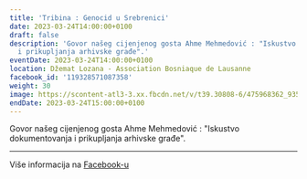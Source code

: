 ```yaml
---
title: 'Tribina : Genocid u Srebrenici'
date: 2023-03-24T14:00:00+0100
draft: false
description: 'Govor našeg cijenjenog gosta Ahme Mehmedović : "Iskustvo dokumentovanja
  i prikupljanja arhivske građe".'
eventDate: 2023-03-24T14:00:00+0100
location: Džemat Lozana - Association Bosniaque de Lausanne
facebook_id: '119328571087358'
weight: 30
image: https://scontent-atl3-3.xx.fbcdn.net/v/t39.30808-6/475968362_935496025377664_1254503329331924344_n.jpg?_nc_cat=109&ccb=1-7&_nc_sid=9e60e4&_nc_eui2=AeEtZyMoUn-_HjJSg_I8u4dobA8NjYqTBQFsDw2NipMFAeKPoRbmxEZ73Xn1iLY_rX3AeZRKchQPmh-BEPnUKras&_nc_ohc=ovJ93uz1RKAQ7kNvwEX-bub&_nc_oc=AdmZCcgDoTGI5r9QAg2S8nlLIECM37EMa_laY75hgYNXjaW2V-hc5ZoV_B8BbFs78ng&_nc_zt=23&_nc_ht=scontent-atl3-3.xx&edm=ABTKTjYEAAAA&_nc_gid=xyTM3-PIXHrqWZhwHC0RqQ&oh=00_AfFhbNYHTYogupbuZ8OF7UeULASZV4Q6vwtKa3xmrIZIqQ&oe=681ADB47
endDate: 2023-03-24T15:00:00+0100
---
```


Govor našeg cijenjenog gosta Ahme Mehmedović : "Iskustvo dokumentovanja i prikupljanja arhivske građe".

---

Više informacija na [Facebook-u](https://facebook.com/events/119328571087358)
